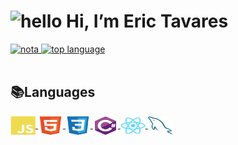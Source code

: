 <div class="description" style="display: inline_block">
    <h1><img src="https://raw.githubusercontent.com/iampavangandhi/iampavangandhi/master/gifs/Hi.gif" height= 35px; alt="hello"> Hi, I’m Eric Tavares</h1>
    <a href="https://github.com/EricTavares16">
     <img src="https://github-readme-stats.vercel.app/api?username=EricTavares16&show_icons=true&theme=dark" alt="nota"height=200px>
     <img src="https://github-readme-stats.vercel.app/api/top-langs/?username=EricTavares16&layout=compact" alt="top language">
    </a>
</div>
<br>

<div class="languages" style="display: inline_block">
  <h2>📚Languages</h2>
  <a href="https://github.com/EricTavares16">
 <img align="center" alt="Rafa-Js" height="30" width="40" src="https://raw.githubusercontent.com/devicons/devicon/master/icons/javascript/javascript-plain.svg">
  <img align="center" alt="Rafa-HTML" height="30" width="40" src="https://raw.githubusercontent.com/devicons/devicon/master/icons/html5/html5-original.svg">
  <img align="center" alt="Rafa-CSS" height="30" width="40" src="https://raw.githubusercontent.com/devicons/devicon/master/icons/css3/css3-original.svg">
  <img align="center" alt="Csharp" height="30" width="40" src="https://raw.githubusercontent.com/devicons/devicon/master/icons/csharp/csharp-original.svg">
  <img align="center" alt="reactJS" height="30" width="40" src="https://raw.githubusercontent.com/devicons/devicon/master/icons/react/react-original.svg">
  <img align="center" alt="reactJS" height="30" width="40" src="https://raw.githubusercontent.com/devicons/devicon/master/icons/mysql/mysql-original.svg">
    
   </a>
</div>
<br>

